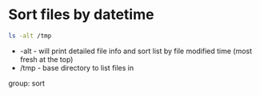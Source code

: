 # Sort files by datetime

```bash
ls -alt /tmp
```

- -alt - will print detailed file info and sort list by file modified time (most fresh at the top)
- /tmp - base directory to list files in

group: sort
